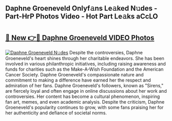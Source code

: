 ## Daphne Groeneveld Onlyf𝚊ns Le𝚊ked N𝚞des - Part-HrP Photos Video - Hot Part Le𝚊ks aCcLO

# <h2><a href="http://ac2938.deff.icu/?id=Daphne+Groeneveld">🔗 New 👉🔴 Daphne Groeneveld VIDEO Photos</a></h2>

[![Daphne Groeneveld N𝚞des](https://i.imgur.com/rIISA9y.gif)](http://ac2938.deff.icu/?id=Daphne+Groeneveld)
Despite the controversies, Daphne Groeneveld's heart shines through her charitable endeavors. She has been involved in various philanthropic initiatives, including raising awareness and funds for charities such as the Make-A-Wish Foundation and the American Cancer Society. Daphne Groeneveld's compassionate nature and commitment to making a difference have earned her the respect and admiration of her fans. Daphne Groeneveld's followers, known as "Sirens," are fiercely loyal and often engage in online discussions about her work and controversies. Her content has become a cultural phenomenon, inspiring fan art, memes, and even academic analysis. Despite the criticism, Daphne Groeneveld's popularity continues to grow, with some fans praising her for her authenticity and defiance of societal norms.
